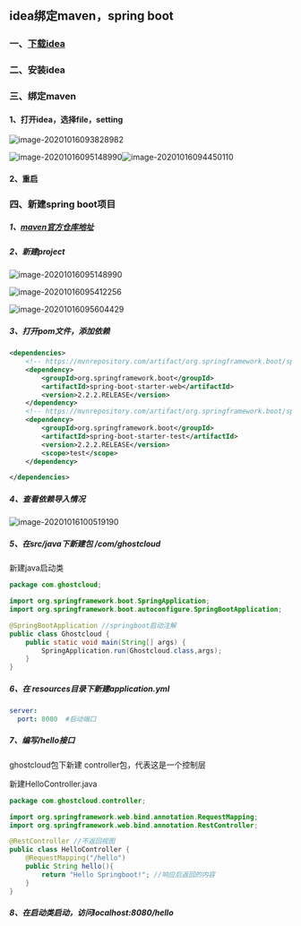 ## idea绑定maven，spring boot

### 一、[下载idea](https://www.jetbrains.com/idea/download/#section=windows)

### 二、安装idea

### 三、绑定maven

#### 1、打开idea，选择file，setting

![image-20201016093828982](image-20201016093828982.png)

![image-20201016095148990](C:\Users\Administrator.DESKTOP-AGBUG5U\Desktop\学习内容\dev\intern\lijun\10.16\image-20201016095148990.png)![image-20201016094450110](image-20201016094450110.png)

#### 2、重启

### 四、新建spring boot项目

##### 1、[maven官方仓库地址](https://mvnrepository.com/artifact/)

##### 2、新建project

![image-20201016095148990](image-20201016095148990.png)



![image-20201016095412256](image-20201016095412256.png)

![image-20201016095604429](image-20201016095604429.png)

##### 3、打开pom文件，添加依赖

```xml
<dependencies>
    <!-- https://mvnrepository.com/artifact/org.springframework.boot/spring-boot-starter-web -->
    <dependency>
        <groupId>org.springframework.boot</groupId>
        <artifactId>spring-boot-starter-web</artifactId>
        <version>2.2.2.RELEASE</version>
    </dependency>
    <!-- https://mvnrepository.com/artifact/org.springframework.boot/spring-boot-starter-test -->
    <dependency>
        <groupId>org.springframework.boot</groupId>
        <artifactId>spring-boot-starter-test</artifactId>
        <version>2.2.2.RELEASE</version>
        <scope>test</scope>
    </dependency>

</dependencies>
```

##### 4、查看依赖导入情况

![image-20201016100519190](image-20201016100519190.png)

##### 5、在src/java下新建包 /com/ghostcloud

新建java启动类

```java
package com.ghostcloud;

import org.springframework.boot.SpringApplication;
import org.springframework.boot.autoconfigure.SpringBootApplication;

@SpringBootApplication //springboot启动注解 
public class Ghostcloud {
    public static void main(String[] args) {
        SpringApplication.run(Ghostcloud.class,args);
    }
}

```

##### 6、在 resources目录下新建application.yml

```yaml
server:
  port: 8080  #启动端口
```

##### 7、编写/hello接口

ghostcloud包下新建 controller包，代表这是一个控制层

新建HelloController.java

```java
package com.ghostcloud.controller;

import org.springframework.web.bind.annotation.RequestMapping;
import org.springframework.web.bind.annotation.RestController;

@RestController	//不返回视图
public class HelloController {
    @RequestMapping("/hello")
    public String hello(){
        return "Hello Springboot!";	//响应后返回的内容
    }
}

```

##### 8、在启动类启动，访问localhost:8080/hello


